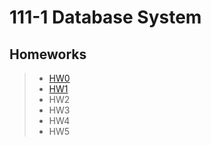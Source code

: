 # 111-1 Database System
## Homeworks
> * [HW0]()
> * [HW1](https://github.com/Robbish1106/DB/tree/main/HW1)
> * HW2
> * HW3
> * HW4
> * HW5

